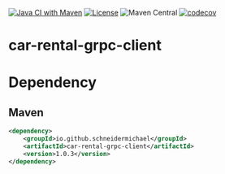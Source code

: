 [![Java CI with Maven](https://github.com/schneidermichael/car-rental-grpc-client/actions/workflows/maven.yml/badge.svg)](https://github.com/schneidermichael/car-rental-grpc-client/actions/workflows/maven.yml)
[![License](https://img.shields.io/badge/License-Apache_2.0-blue.svg)](https://opensource.org/licenses/Apache-2.0)
![Maven Central](https://img.shields.io/maven-central/v/io.github.schneidermichael/car-rental-grpc-client?color=green)
[![codecov](https://codecov.io/gh/schneidermichael/car-rental-grpc-client/branch/master/graph/badge.svg?token=FLA88QPEMN)](https://codecov.io/gh/schneidermichael/car-rental-grpc-client)
# car-rental-grpc-client

# Dependency

## Maven

```xml
<dependency>
    <groupId>io.github.schneidermichael</groupId>
    <artifactId>car-rental-grpc-client</artifactId>
    <version>1.0.3</version>
</dependency>
```
